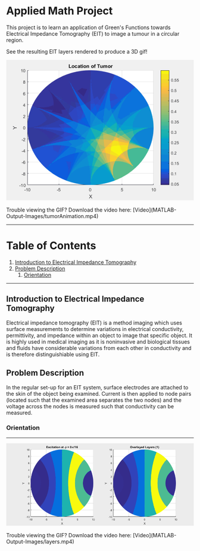 # Applied Math Project 
This project is to learn an application of Green's Functions towards Electrical Impedance Tomography (EIT) to image a tumour in a circular region.


See the resulting EIT layers rendered to produce a 3D gif!

<p align="center"> 
<img src="MATLAB-Output-Images/tumor-animation.gif">
</p>
Trouble viewing the GIF? Download the video here: [Video](MATLAB-Output-Images/tumorAnimation.mp4)


---
# Table of Contents
1. [Introduction to Electrical Impedance Tomography](#intro)
2. [Problem Description](#problem-description)
	1. [Orientation](#orientation)


---

## Introduction to Electrical Impedance Tomography<a name="intro"></a>

Electrical impedance tomography (EIT) is a method imaging which uses surface measurements to determine variations in electrical conductivity, permittivity, and impedance within an object to image that specific object. It is highly used in medical imaging as it is noninvasive and biological tissues and fluids have considerable variations from each other in conductivity and is therefore distinguishiable using EIT. 


## Problem Description <a name="problem-description"></a>
In the regular set-up for an EIT system, surface electrodes are attached to the skin of the object being examined. Current is then applied to node pairs (located such that the examined area separates the two nodes) and the voltage across the nodes is measured such that conductivity can be measured.

### Orientation  
 
---

<p align="center"> 
<img src="MATLAB-Output-Images/layers.gif">
</p>
Trouble viewing the GIF? Download the video here: [Video](MATLAB-Output-Images/layers.mp4)
